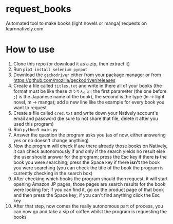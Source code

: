 # request_books

Automated tool to make books (light novels or manga) requests on learnnatively.com

# How to use

1. Clone this repo (or download it as a zip, then extract it)
2. Run `pip3 install selenium pynput`
3. Download the `geckodriver` either from your package manager or from https://github.com/mozilla/geckodriver/releases
4. Create a file called `titles.txt` and write in there all of your books (the format must be like these `のうりん;ln`; the
   first parameter (the one before `;`) is the Japanese name of the book), the second is the type (ln -> light novel, m
   -> manga); add a new line like the example for every book you want to request
5. Create a file called `cred.txt` and write down your Natively account's email and password (be sure to not share that
   file, delete it after you used this program)
6. Run `python3 main.py`
7. Answer the question the program asks you (as of now, either answering yes or no doesn't change anything)
8. Now the program will check if are there already those books on Natively, it can check autonomously if and only if the
   search yields no result else the user should answer for the program; press the Esc key if there **is** the book you
   were searching; press the Space key if there **isn't** the book you were searching (you can check the title of the
   book the program is currently checking in the search box)
9. After checking which books the program should then request, it will start opening Amazon JP pages; those pages are
   search results for the book were looking for; if you can find it, go on the product page of that book and then press
   the Space key; if you can't find anything click the Esc key
10. After that step, now comes the really autonomous part of process, you can now go and take a sip of coffee whilst the
    program is requesting the books